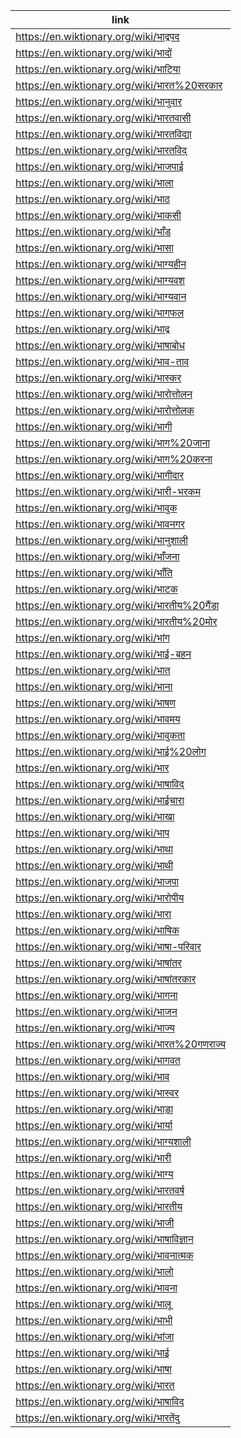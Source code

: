 |link|
|----|
|https://en.wiktionary.org/wiki/भाद्रपद|
|https://en.wiktionary.org/wiki/भादों|
|https://en.wiktionary.org/wiki/भाटिया|
|https://en.wiktionary.org/wiki/भारत%20सरकार|
|https://en.wiktionary.org/wiki/भानुवार|
|https://en.wiktionary.org/wiki/भारतवासी|
|https://en.wiktionary.org/wiki/भारतविद्या|
|https://en.wiktionary.org/wiki/भारतविद्|
|https://en.wiktionary.org/wiki/भाजपाई|
|https://en.wiktionary.org/wiki/भाला|
|https://en.wiktionary.org/wiki/भाठ|
|https://en.wiktionary.org/wiki/भाकसी|
|https://en.wiktionary.org/wiki/भाँड|
|https://en.wiktionary.org/wiki/भासा|
|https://en.wiktionary.org/wiki/भाग्यहीन|
|https://en.wiktionary.org/wiki/भाग्यवश|
|https://en.wiktionary.org/wiki/भाग्यवान|
|https://en.wiktionary.org/wiki/भागफल|
|https://en.wiktionary.org/wiki/भाद्र|
|https://en.wiktionary.org/wiki/भाषाबोध|
|https://en.wiktionary.org/wiki/भाव-ताव|
|https://en.wiktionary.org/wiki/भास्कर|
|https://en.wiktionary.org/wiki/भारोत्तोलन|
|https://en.wiktionary.org/wiki/भारोत्तोलक|
|https://en.wiktionary.org/wiki/भागी|
|https://en.wiktionary.org/wiki/भाग%20जाना|
|https://en.wiktionary.org/wiki/भाग%20करना|
|https://en.wiktionary.org/wiki/भागीदार|
|https://en.wiktionary.org/wiki/भारी-भरकम|
|https://en.wiktionary.org/wiki/भावुक|
|https://en.wiktionary.org/wiki/भावनगर|
|https://en.wiktionary.org/wiki/भानुशाली|
|https://en.wiktionary.org/wiki/भाँजना|
|https://en.wiktionary.org/wiki/भाँति|
|https://en.wiktionary.org/wiki/भाटक|
|https://en.wiktionary.org/wiki/भारतीय%20गैंडा|
|https://en.wiktionary.org/wiki/भारतीय%20मोर|
|https://en.wiktionary.org/wiki/भांग|
|https://en.wiktionary.org/wiki/भाई-बहन|
|https://en.wiktionary.org/wiki/भात|
|https://en.wiktionary.org/wiki/भाना|
|https://en.wiktionary.org/wiki/भाषण|
|https://en.wiktionary.org/wiki/भावमय|
|https://en.wiktionary.org/wiki/भावुकता|
|https://en.wiktionary.org/wiki/भाई%20लोग|
|https://en.wiktionary.org/wiki/भार|
|https://en.wiktionary.org/wiki/भाषाविद्|
|https://en.wiktionary.org/wiki/भाईचारा|
|https://en.wiktionary.org/wiki/भाखा|
|https://en.wiktionary.org/wiki/भाप|
|https://en.wiktionary.org/wiki/भाथा|
|https://en.wiktionary.org/wiki/भाथी|
|https://en.wiktionary.org/wiki/भाजपा|
|https://en.wiktionary.org/wiki/भारोपीय|
|https://en.wiktionary.org/wiki/भारा|
|https://en.wiktionary.org/wiki/भाषिक|
|https://en.wiktionary.org/wiki/भाषा-परिवार|
|https://en.wiktionary.org/wiki/भाषांतर|
|https://en.wiktionary.org/wiki/भाषांतरकार|
|https://en.wiktionary.org/wiki/भागना|
|https://en.wiktionary.org/wiki/भाजन|
|https://en.wiktionary.org/wiki/भाज्य|
|https://en.wiktionary.org/wiki/भारत%20गणराज्य|
|https://en.wiktionary.org/wiki/भागवत|
|https://en.wiktionary.org/wiki/भाव|
|https://en.wiktionary.org/wiki/भास्वर|
|https://en.wiktionary.org/wiki/भाड़ा|
|https://en.wiktionary.org/wiki/भार्या|
|https://en.wiktionary.org/wiki/भाग्यशाली|
|https://en.wiktionary.org/wiki/भारी|
|https://en.wiktionary.org/wiki/भाग्य|
|https://en.wiktionary.org/wiki/भारतवर्ष|
|https://en.wiktionary.org/wiki/भारतीय|
|https://en.wiktionary.org/wiki/भाजी|
|https://en.wiktionary.org/wiki/भाषाविज्ञान|
|https://en.wiktionary.org/wiki/भावनात्मक|
|https://en.wiktionary.org/wiki/भालो|
|https://en.wiktionary.org/wiki/भावना|
|https://en.wiktionary.org/wiki/भालू|
|https://en.wiktionary.org/wiki/भाभी|
|https://en.wiktionary.org/wiki/भांजा|
|https://en.wiktionary.org/wiki/भाई|
|https://en.wiktionary.org/wiki/भाषा|
|https://en.wiktionary.org/wiki/भारत|
|https://en.wiktionary.org/wiki/भाषाविद|
|https://en.wiktionary.org/wiki/भारतेंदु|
